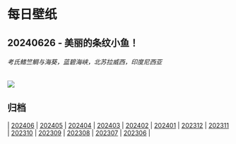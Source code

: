 # 每日壁纸

## 20240626 - 美丽的条纹小鱼！

###### 考氏鳍竺鲷与海葵，蓝碧海峡，北苏拉威西，印度尼西亚

![](https://www.bing.com/th?id=OHR.CardinalfishAnemone_ZH-CN7249037417_UHD.jpg)

## 归档

| [202406](/202406/README.md)
| [202405](/202405/README.md)
| [202404](/202404/README.md)
| [202403](/202403/README.md)
| [202402](/202402/README.md)
| [202401](/202401/README.md)
| [202312](/202312/README.md)
| [202311](/202311/README.md)
| [202310](/202310/README.md)
| [202309](/202309/README.md)
| [202308](/202308/README.md)
| [202307](/202307/README.md)
| [202306](/202306/README.md)
|